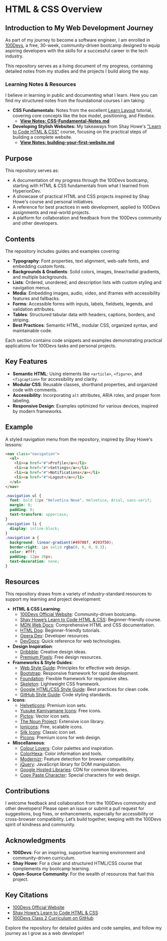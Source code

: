 # HTML & CSS Overview

## Introduction to My Web Development Journey

As part of my journey to become a software engineer, I am enrolled in [100Devs](https://100devs.org/), a free, 30-week, community-driven bootcamp designed to equip aspiring developers with the skills for a successful career in the tech industry.

This repository serves as a living document of my progress, containing detailed notes from my studies and the projects I build along the way.

### Learning Notes & Resources

I believe in learning in public and documenting what I learn. Here you can find my structured notes from the foundational courses I am taking:

  * **CSS Fundamentals:** Notes from the excellent [Learn Layout](https://learnlayout.com/) tutorial, covering core concepts like the box model, positioning, and Flexbox.
      * **[View Notes: CSS-Fundamental-Notes.md](Learn-Layouts/CSS-Fundamental-Notes.md)**
  * **Developing Stylish Websites:** My takeaways from Shay Howe's ["Learn to Code HTML & CSS"](https://learn.shayhowe.com/html-css/) course, focusing on the practical steps of building a complete website.
      * **[View Notes: building-your-first-website.md](develop-style-websites/building-your-first-website.md)**

## Purpose
This repository serves as:
- A documentation of my progress through the 100Devs bootcamp, starting with HTML & CSS fundamentals from what I learned from HyperionDev.
- A showcase of practical HTML and CSS projects inspired by Shay Howe's course and personal initiatives.
- A reference for best practices in web development, applied to 100Devs assignments and real-world projects.
- A platform for collaboration and feedback from the 100Devs community and other developers.

## Contents
The repository includes guides and examples covering:
- **Typography**: Font properties, text alignment, web-safe fonts, and embedding custom fonts.
- **Backgrounds & Gradients**: Solid colors, images, linear/radial gradients, and multiple backgrounds.
- **Lists**: Ordered, unordered, and description lists with custom styling and navigation menus.
- **Media**: Embedding images, audio, video, and iframes with accessibility features and fallbacks.
- **Forms**: Accessible forms with inputs, labels, fieldsets, legends, and validation attributes.
- **Tables**: Structured tabular data with headers, captions, borders, and striping.
- **Best Practices**: Semantic HTML, modular CSS, organized syntax, and maintainable code.

Each section contains code snippets and examples demonstrating practical applications for 100Devs tasks and personal projects.

## Key Features
- **Semantic HTML**: Using elements like `<article>`, `<figure>`, and `<figcaption>` for accessibility and clarity.
- **Modular CSS**: Reusable classes, shorthand properties, and organized code with comments.
- **Accessibility**: Incorporating `alt` attributes, ARIA roles, and proper form labeling.
- **Responsive Design**: Examples optimized for various devices, inspired by modern frameworks.

## Example
A styled navigation menu from the repository, inspired by Shay Howe's lessons:
```html
<nav class="navigation">
  <ul>
    <li><a href="#">Profile</a></li>
    <li><a href="#">Settings</a></li>
    <li><a href="#">Notifications</a></li>
    <li><a href="#">Logout</a></li>
  </ul>
</nav>
```
```css
.navigation ul {
  font: bold 11px "Helvetica Neue", Helvetica, Arial, sans-serif;
  margin: 0;
  padding: 0;
  text-transform: uppercase;
}
.navigation li {
  display: inline-block;
}
.navigation a {
  background: linear-gradient(#49708f, #293f50);
  border-right: 1px solid rgba(0, 0, 0, 0.3);
  color: #fff;
  padding: 12px 20px;
  text-decoration: none;
}
```

## Resources
This repository draws from a variety of industry-standard resources to support my learning and project development:
- **HTML & CSS Learning**:
  - [100Devs Official Website](https://100devs.org/): Community-driven bootcamp.
  - [Shay Howe’s Learn to Code HTML & CSS](https://learn.shayhowe.com/html-css/): Beginner-friendly course.
  - [MDN Web Docs](https://developer.mozilla.org/en-US/): Comprehensive HTML and CSS documentation.
  - [HTML Dog](http://www.htmldog.com/): Beginner-friendly tutorials.
  - [Opera Dev](http://dev.opera.com/): Developer resources.
  - [DevDocs](http://devdocs.io/): Quick reference for web technologies.
- **Design Inspiration**:
  - [Dribbble](http://dribbble.com/): Creative design ideas.
  - [Premium Pixels](http://www.premiumpixels.com/): Free design resources.
- **Frameworks & Style Guides**:
  - [Web Style Guide](http://webstyleguide.com/wsg3/index.html): Principles for effective web design.
  - [Bootstrap](https://getbootstrap.com/): Responsive framework for rapid development.
  - [Foundation](http://foundation.zurb.com/): Flexible framework for responsive sites.
  - [Skeleton](http://getskeleton.com/): Lightweight CSS framework.
  - [Google HTML/CSS Style Guide](https://google.github.io/styleguide/htmlcssguide.html): Best practices for clean code.
  - [GitHub Style Guide](https://github.com/styleguide/): Code styling standards.
- **Icons**:
  - [Helveticons](http://helveticons.ch/): Premium icon sets.
  - [Yusuke Kamiyamane Icons](http://p.yusukekamiyamane.com/): Free icons.
  - [Pictos](http://pictos.cc/): Vector icon sets.
  - [The Noun Project](http://thenounproject.com/): Extensive icon library.
  - [Ionicons](http://ionicons.com/): Free, scalable icons.
  - [Silk Icons](http://www.famfamfam.com/lab/icons/silk/): Classic icon set.
  - [Picons](http://picons.me/): Premium icons for web design.
- **Miscellaneous**:
  - [Colour Lovers](http://www.colourlovers.com/): Color palettes and inspiration.
  - [ColorHexa](https://www.colorhexa.com/): Color information and tools.
  - [Modernizr](http://modernizr.com/): Feature detection for browser compatibility.
  - [jQuery](http://jquery.com/): JavaScript library for DOM manipulation.
  - [Google Hosted Libraries](https://developers.google.com/speed/libraries/devguide): CDN for common libraries.
  - [Copy Paste Character](http://copypastecharacter.com/): Special characters for web design.

## Contributions
I welcome feedback and collaboration from the 100Devs community and other developers! Please open an issue or submit a pull request for suggestions, bug fixes, or enhancements, especially for accessibility or cross-browser compatibility. Let’s build together, keeping with the 100Devs spirit of kindness and community.

## Acknowledgments
- **100Devs**: For an inspiring, supportive learning environment and community-driven curriculum.
- **Shay Howe**: For a clear and structured HTML/CSS course that complements my bootcamp learning.
- **Open-Source Community**: For the wealth of resources that fuel this project.

## Key Citations
- [100Devs Official Website](https://100devs.org/)
- [Shay Howe’s Learn to Code HTML & CSS](https://learn.shayhowe.com/html-css/)
- [100Devs Class 2 Curriculum on GitHub](https://github.com/NP558565/100devs)

Explore the repository for detailed guides and code samples, and follow my journey as I grow as a web developer!


